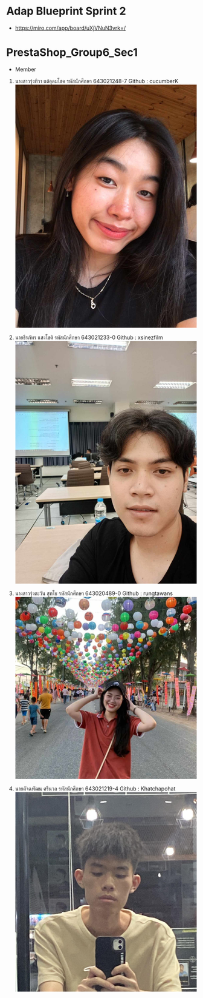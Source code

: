 # Adap Blueprint Sprint 2
- https://miro.com/app/board/uXjVNuN3vrk=/

# PrestaShop_Group6_Sec1
- Member
1. นางสาวรุ่งทิวา แต้อุดมโชค    รหัสนักศึกษา 643021248-7   Github : cucumberK
![media](/media/rungtiwa_pic.jpg)

2. นายธีรภัทร แสงโชติ         รหัสนักศึกษา 643021233-0   Github : xsinezfilm
![media](/media/theeraphat_pic.jpg)

3. นางสาวรุ่งตะวัน สุทโธ        รหัสนักศึกษา 643020489-0   Github : rungtawans
![media](/media/rungtawan_pic.jpg)

4. นายคัจฉพัฒน ศรีนวล        รหัสนักศึกษา 643021219-4   Github : Khatchapohat
![media](/media/khatchaphat_pic.jpg)
